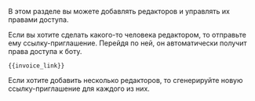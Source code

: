 В этом разделе вы можете добавлять редакторов и управлять их правами доступа.

Если вы хотите сделать какого-то человека редактором, то отправьте ему ссылку-приглашение. Перейдя по ней, он автоматически получит права доступа к боту.

`{{invoice_link}}`

Если хотите добавить несколько редакторов, то сгенерируйте новую ссылку-приглашение для каждого из них.
